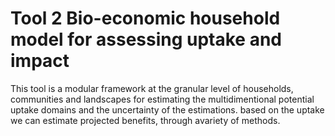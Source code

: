 # Tool 2 Bio-economic household model for assessing uptake and impact

This tool is a modular framework at the granular level of households, communities and landscapes for estimating the multidimentional potential uptake domains and the uncertainty of the estimations. based on the uptake we can estimate projected benefits, through avariety of methods.
